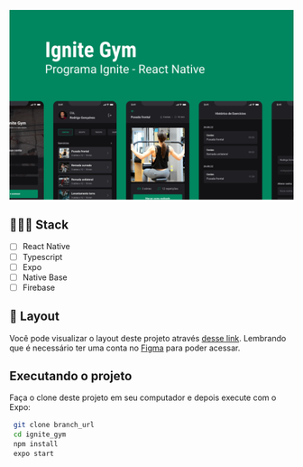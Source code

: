 ![App Screenshot](.github/cover.png)

## 👨🏽‍💻 Stack
-  [ ] React Native
-  [ ] Typescript
-  [ ] Expo
-  [ ] Native Base
-  [ ] Firebase

## 🔖 Layout

Você pode visualizar o layout deste projeto através [desse link](https://www.figma.com/community/file/1163926136397847279).
Lembrando que é necessário ter uma conta no [Figma](http://figma.com/) para poder acessar.

## Executando o projeto
 Faça o clone deste projeto em seu computador e depois execute com o Expo: 
 
 ```bash
  git clone branch_url
  cd ignite_gym
  npm install
  expo start
```